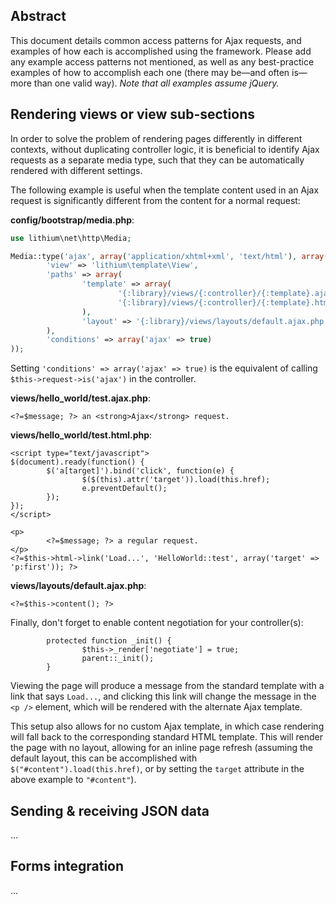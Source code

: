 
## Abstract

This document details common access patterns for Ajax requests, and examples of how each is accomplished using the framework. Please add any example access patterns not mentioned, as well as any best-practice examples of how to accomplish each one (there may be&mdash;and often is&mdash;more than one valid way). _Note that all examples assume jQuery._

## Rendering views or view sub-sections

In order to solve the problem of rendering pages differently in different contexts, without duplicating controller logic, it is beneficial to identify Ajax requests as a separate media type, such that they can be automatically rendered with different settings.

The following example is useful when the template content used in an Ajax request is significantly different from the content for a normal request:

**config/bootstrap/media.php**:
```php
use lithium\net\http\Media;

Media::type('ajax', array('application/xhtml+xml', 'text/html'), array(
        'view' => 'lithium\template\View',
        'paths' => array(
                'template' => array(
                        '{:library}/views/{:controller}/{:template}.ajax.php',
                        '{:library}/views/{:controller}/{:template}.html.php'
                ),
                'layout' => '{:library}/views/layouts/default.ajax.php'
        ),
        'conditions' => array('ajax' => true)
));
```

Setting `'conditions' => array('ajax' => true)` is the equivalent of calling `$this->request->is('ajax')` in the controller.

**views/hello_world/test.ajax.php**:
```
<?=$message; ?> an <strong>Ajax</strong> request.
```

**views/hello_world/test.html.php**:
```
<script type="text/javascript">
$(document).ready(function() {
        $('a[target]').bind('click', function(e) {
                $($(this).attr('target')).load(this.href);
                e.preventDefault();
        });
});
</script>

<p>
        <?=$message; ?> a regular request.
</p>
<?=$this->html->link('Load...', 'HelloWorld::test', array('target' => 'p:first')); ?>
```

**views/layouts/default.ajax.php**:
```
<?=$this->content(); ?>
```

Finally, don't forget to enable content negotiation for your controller(s):

```
        protected function _init() {
                $this->_render['negotiate'] = true;
                parent::_init();
        }
```

Viewing the page will produce a message from the standard template with a link that says `Load...`, and clicking this link will change the message in the `<p />` element, which will be rendered with the alternate Ajax template.

This setup also allows for no custom Ajax template, in which case rendering will fall back to the corresponding standard HTML template. This will render the page with no layout, allowing for an inline page refresh (assuming the default layout, this can be accomplished with `$("#content").load(this.href)`, or by setting the `target` attribute in the above example to `"#content"`).

## Sending & receiving JSON data

...

## Forms integration

...

